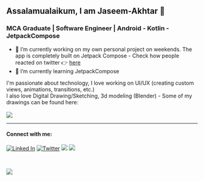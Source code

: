 ## Assalamualaikum, I am Jaseem-Akhtar 👋
### MCA Graduate | Software Engineer | Android - Kotlin - JetpackCompose 

- 🔭 I’m currently working on my own personal project on weekends. The app is completely built on Jetpack Compose - Check how people reacted on twitter 👉 <a href="https://twitter.com/jaseemakhtar08/status/1501952573183463426"> here</a>
- 🌱 I’m currently learning JetpackCompose

<p>
  I'm passionate about technology, I love working on UI/UX (creating custom views, animations, transitions, etc.) <br>
  I also love Digital Drawing/Sketching, 3d modeling (Blender) - Some of my drawings can be found here: <br><br>
  <a href="https://www.artstation.com/jaseem-akhtar"><img src="https://img.shields.io/badge/Artstation-1DA1F2?style=for-the-badge&logo=Artstation&logoColor=white" /></a>
</p>

<hr>

#### Connect with me: 

<a href="https://www.linkedin.com/in/jaseemakhtar/"><img alt="Linked In" title="Linked In" src="https://img.shields.io/badge/-linked%20in-1DA1F2?style=for-the-badge&logo=linkedin&logoColor=white"/></a>
<a href="https://twitter.com/jaseemakhtar08"><img alt="Twitter" title="Twitter" src="https://img.shields.io/badge/-Twitter-1DA1F2?style=for-the-badge&logo=twitter&logoColor=white"/></a>
<a href="https://www.sololearn.com/profile/1121510" target="_blank"><img src="https://img.shields.io/badge/Sololearn-1DA1F2?style=for-the-badge&logo=Sololearn&logoColor=white" /></a>
<a href="https://t.me/Jaseemakhtar" target="_blank"><img src="https://img.shields.io/badge/Telegram-1DA1F2?style=for-the-badge&logo=Telegram" /></a>
&nbsp;&nbsp;

<br>

![](https://komarev.com/ghpvc/?username=jaseemakhtar&style=flat-square)


<!--
**Jaseemakhtar/Jaseemakhtar** is a ✨ _special_ ✨ repository because its `README.md` (this file) appears on your GitHub profile.

Here are some ideas to get you started:

- 🔭 I’m currently working on ...
- 🌱 I’m currently learning ...
- 👯 I’m looking to collaborate on ...
- 🤔 I’m looking for help with ...
- 💬 Ask me about ...
- 📫 How to reach me: ...
- 😄 Pronouns: ...
- ⚡ Fun fact: ...
-->
